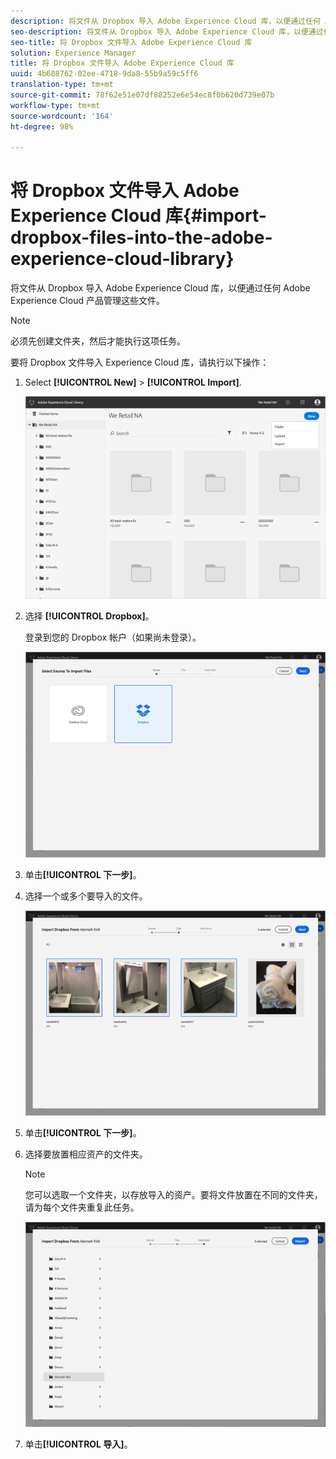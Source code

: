 ```yaml
---
description: 将文件从 Dropbox 导入 Adobe Experience Cloud 库，以便通过任何 Adobe Experience Cloud 产品管理这些文件。
seo-description: 将文件从 Dropbox 导入 Adobe Experience Cloud 库，以便通过任何 Adobe Experience Cloud 产品管理这些文件。
seo-title: 将 Dropbox 文件导入 Adobe Experience Cloud 库
solution: Experience Manager
title: 将 Dropbox 文件导入 Adobe Experience Cloud 库
uuid: 4b688762-02ee-4718-9da8-55b9a59c5ff6
translation-type: tm+mt
source-git-commit: 78f62e51e07df88252e6e54ec8f0b620d739e07b
workflow-type: tm+mt
source-wordcount: '164'
ht-degree: 98%

---
```



# 将 Dropbox 文件导入 Adobe Experience Cloud 库{#import-dropbox-files-into-the-adobe-experience-cloud-library}

将文件从 Dropbox 导入 Adobe Experience Cloud 库，以便通过任何 Adobe Experience Cloud 产品管理这些文件。

>[!NOTE]
>
>必须先创建文件夹，然后才能执行这项任务。

要将 Dropbox 文件导入 Experience Cloud 库，请执行以下操作：

1. Select **[!UICONTROL New]** > **[!UICONTROL Import]**.

   ![](assets/library_new_folder_upload.png)

1. 选择 **[!UICONTROL Dropbox]**。

   登录到您的 Dropbox 帐户（如果尚未登录）。

   ![](assets/library_import_db.png)

1. 单击&#x200B;**[!UICONTROL 下一步]**。
1. 选择一个或多个要导入的文件。

   ![](assets/library_import_db_files_selected.png)

1. 单击&#x200B;**[!UICONTROL 下一步]**。
1. 选择要放置相应资产的文件夹。

   >[!NOTE]
   >
   >您可以选取一个文件夹，以存放导入的资产。要将文件放置在不同的文件夹，请为每个文件夹重复此任务。

   ![](assets/library_import_db_folder_select.png)

1. 单击&#x200B;**[!UICONTROL 导入]**。

